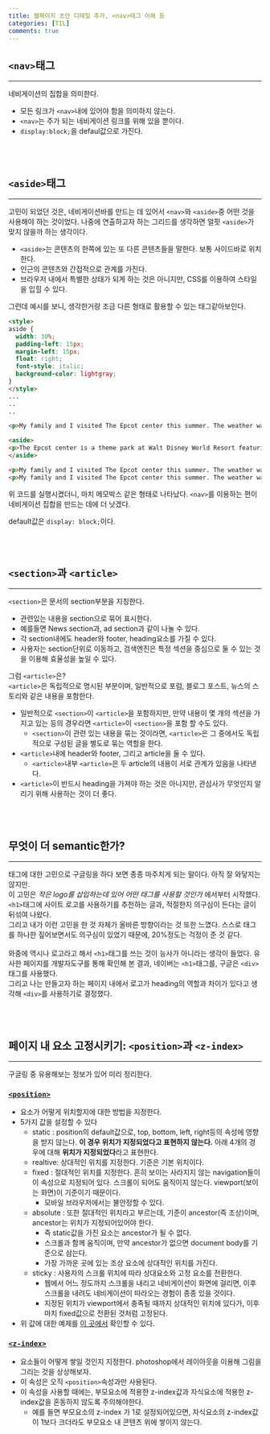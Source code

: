 ```yaml
---
title: 웹페이지 초안 디테일 추가, <nav>태그 이해 등
categories: [TIL]
comments: true
---
```


## `<nav>`태그
---
네비게이션의 집합을 의미한다.
- 모든 링크가 `<nav>`내에 있어야 함을 의미하지 않는다.
- `<nav>`는 주가 되는 네비게이션 링크를 위해 있을 뿐이다.
- `display:block;`을 defaul값으로 가진다.

<br>
<br>

## `<aside>`태그
---
고민이 되었던 것은, 네비게이션바를 만드는 데 있어서 `<nav>`와 `<aside>`중 어떤 것을 사용해야 하는 것이었다. 나중에 연출하고자 하는 그리드를 생각하면 얼핏 `<aside>`가 맞지 않을까 하는 생각이다.
- `<aside>`는 콘텐츠의 한쪽에 있는 또 다른 콘텐츠들을 말한다. 보통 사이드바로 위치한다.
- 인근의 콘텐츠와 간접적으로 관계를 가진다.
- 브라우저 내에서 특별한 상태가 되게 하는 것은 아니지만, CSS를 이용하여 스타일을 입힐 수 있다.

그런데 예시를 보니, 생각한거랑 조금 다른 형태로 활용할 수 있는 태그같아보인다.

```html
<style>
aside {
  width: 30%;
  padding-left: 15px;
  margin-left: 15px;
  float: right;
  font-style: italic;
  background-color: lightgray;
}
</style>
...
..
..

<p>My family and I visited The Epcot center this summer. The weather was nice, and Epcot was amazing! I had a great summer together with my family!</p>

<aside>
<p>The Epcot center is a theme park at Walt Disney World Resort featuring exciting attractions, international pavilions, award-winning fireworks and seasonal special events.</p>
</aside>

<p>My family and I visited The Epcot center this summer. The weather was nice, and Epcot was amazing! I had a great summer together with my family!</p>
<p>My family and I visited The Epcot center this summer. The weather was nice, and Epcot was amazing! I had a great summer together with my family!</p>
```

위 코드를 실행시켰더니, 마치 메모박스 같은 형태로 나타났다. `<nav>`를 이용하는 편이 네비게이션 집합을 만드는 데에 더 낫겠다.

default값은 `display: block;`이다.

<br>
<br>

## `<section>`과 `<article>`
---
`<section>`은 문서의 section부분을 지칭한다.
- 관련있는 내용을 section으로 묶어 표시한다.
- 예를들면 News section과, ad section과 같이 나눌 수 있다.
- 각 section내에도 header와 footer, heading요소를 가질 수 있다.
- 사용자는 section단위로 이동하고, 검색엔진은 특정 섹션을 중심으로 둘 수 있는 것을 이용해 효율성을 높일 수 있다.

 그럼 `<article>`은?  
`<article>`은 독립적으로 명시된 부분이며, 일반적으로 포럼, 블로그 포스트, 뉴스의 스토리와 같은 내용을 포함한다.
- 일반적으로 `<section>`이 `<article>`을 포함하지만, 만약 내용이 몇 개의 섹션을 가지고 있는 등의 경우라면 `<article>`이 `<section>`을 포함 할 수도 있다.
    - `<section>`이 관련 있는 내용을 묶는 것이라면, `<article>`은 그 중에서도 독립적으로 구성된 글을 별도로 묶는 역할을 한다.
- `<article>`내에 header와 footer, 그리고 article을 둘 수 있다.
    - `<article>`내부 `<article>`은 두 article의 내용이 서로 관계가 있음을 나타낸다.
- `<article>`이 반드시 heading을 가져야 하는 것은 아니지만, 관심사가 무엇인지 알리기 위해 사용하는 것이 더 좋다.

<br>
<br>

## 무엇이 더 semantic한가?
---
태그에 대한 고민으로 구글링을 하다 보면 종종 마주치게 되는 말이다. 아직 잘 와닿지는 않지만.  
이 고민은 _작은 logo를 삽입하는데 있어 어떤 태그를 사용할 것인가_ 에서부터 시작했다.  
`<h1>`태그에 사이트 로고를 사용하기를 추천하는 글과, 적절한지 의구심이 든다는 글이 뒤섞여 나왔다.  
그리고 내가 이런 고민을 한 것 자체가 올바른 방향이라는 것 또한 느꼈다. 스스로 태그를 하나한 짚어보면서도 의구심이 있었기 때문에, 20%정도는 걱정이 준 것 같다.  
<br>
와중에 역시나 로고라고 해서 `<h1>`태그를 쓰는 것이 능사가 아니라는 생각이 들었다. 유사한 페이지를 개발자도구를 통해 확인해 본 결과, 네이버는 `<h1>`태그를, 구글은 `<div>`태그를 사용했다.  
그리고 나는 만들고자 하는 페이지 내에서 로고가 heading의 역할과 차이가 있다고 생각해 `<div>`를 사용하기로 결정했다.  

<br>
<br>

## 페이지 내 요소 고정시키기: `<position>`과 `<z-index>`
---
구글링 중 유용해보는 정보가 있어 미리 정리한다.

### [`<position>`](https://www.w3schools.com/css/css_positioning.asp)
- 요소가 어떻게 위치할지에 대한 방법을 지정한다.
- 5가지 값을 설정할 수 있다
    - static : position의 default값으로, top, bottom, left, right등의 속성에 영향을 받지 않는다. **이 경우 위치가 지정되었다고 표현하지 않는다.** 아래 4개의 경우에 대해 **위치가 지정되었다**라고 표현한다. 
    - realtive: 상대적인 위치를 지정한다. 기준은 기본 위치이다.
    - fixed : 절대적인 위치를 지정한다. 흔히 보이는 사라지지 않는 navigation들이 이 속성으로 지정되어 있다. 스크롤이 되어도 움직이지 않는다. viewport(보이는 화면)이 기준이기 때문이다.
        - 모바일 브라우저에서는 불안정할 수 있다.
    - absolute : 또한 절대적인 위치라고 부르는데, 기준이 ancestor(즉 조상)이며, ancestor는 위치가 지정되어있어야 한다. 
        - 즉 static값을 가진 요소는 ancestor가 될 수 없다.
        - 스크롤과 함께 움직이며, 만약 ancestor가 없으면 document body를 기준으로 삼는다.
        - 가장 가까운 곳에 있는 조상 요소에 상대적인 위치를 가진다. 
    - sticky : 사용자의 스크롤 위치에 따라 상대요소와 고정 요소를 전환한다.
        - 웹에서 어느 정도까지 스크롤을 내리고 네비게이션이 화면에 걸리면, 이후 스크롤을 내려도 네비게이션이 따라오는 경험이 종종 있을 것이다.
        - 지정된 위치가 viewport에서 충족될 때까지 상대적인 위치에 있다가, 이후 마치 fixed값으로 전환된 것처럼 고정된다.
- 위 값에 대한 예제를 [이 곳에서](https://www.w3schools.com/css/css_positioning.asp) 확인할 수 있다.

### [`<z-index>`](https://www.w3schools.com/cssref/pr_pos_z-index.asp)
- 요소들이 어떻게 쌓일 것인지 지정한다. photoshop에서 레이아웃을 이용해 그림을 그리는 것을 상상해보자.
- 이 속성은 오직 `<position>`속성과만 사용된다.
- 이 속성을 사용할 때에는, 부모요소에 적용한 z-index값과 자식요소에 적용한 z-index값을 혼동하지 않도록 주의해야한다. 
    - 예를 들면 부모요소의 z-index 가 1로 설정되어있으면, 자식요소의 z-index값이 1보다 크더라도 부모요소 내 콘텐츠 위에 쌓이지 않는다.
    